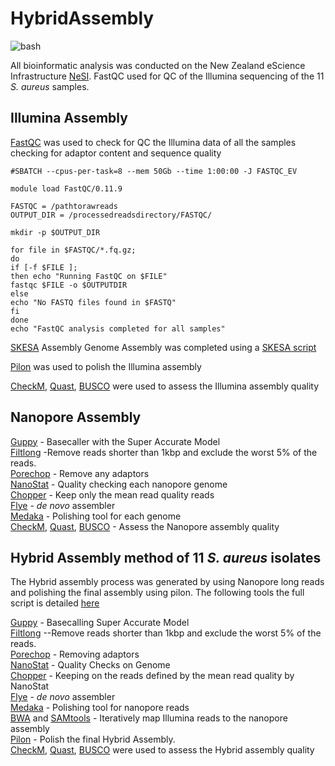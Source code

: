 # HybridAssembly

![bash](https://img.shields.io/badge/language-bash-green)

All bioinformatic analysis was conducted on the New Zealand eScience Infrastructure [NeSI](https://github.com/nesi). FastQC used for QC of the Illumina sequencing of the 11 *S. aureus* samples.

## Illumina Assembly 
[FastQC](https://www.bioinformatics.babraham.ac.uk/projects/fastqc/) was used to check for QC the Illumina data of all the samples checking for adaptor content and sequence quality

```#!/bin/bash -e
#SBATCH --cpus-per-task=8 --mem 50Gb --time 1:00:00 -J FASTQC_EV

module load FastQC/0.11.9

FASTQC = /pathtorawreads
OUTPUT_DIR = /processedreadsdirectory/FASTQC/

mkdir -p $OUTPUT_DIR

for file in $FASTQC/*.fq.gz;
do
if [-f $FILE ];
then echo "Running FastQC on $FILE"
fastqc $FILE -o $OUTPUTDIR
else
echo "No FASTQ files found in $FASTQ"
fi
done
echo "FastQC analysis completed for all samples"
```
[SKESA](https://github.com/ncbi/SKESA) Assembly 
Genome Assembly was completed using a [SKESA script](https://github.com/emv6/Hybrid_Assembly/blob/main/skesa.sh)

[Pilon](https://github.com/broadinstitute/pilon) was used to polish the Illumina assembly 

[CheckM](https://github.com/Ecogenomics/CheckM), [Quast](https://github.com/ablab/quast), [BUSCO](https://busco.ezlab.org/) were used to assess the Illumina assembly quality 

## Nanopore Assembly 
[Guppy](https://community.nanoporetech.com/docs/prepare/library_prep_protocols/Guppy-protocol/v/gpb_2003_v1_revax_14dec2018/guppy-software-overview) - Basecaller with the Super Accurate Model \
[Filtlong](https://github.com/rrwick/Filtlong) -Remove reads shorter than 1kbp and exclude the worst 5% of the reads. \
[Porechop](https://github.com/rrwick/Porechop) - Remove any adaptors \
[NanoStat](https://github.com/wdecoster/nanostat) - Quality checking each nanopore genome \
[Chopper](https://github.com/wdecoster/chopper) - Keep only the mean read quality reads \
[Flye](https://github.com/mikolmogorov/Flye) - *de novo* assembler \
[Medaka](https://github.com/nanoporetech/medaka) - Polishing tool for each genome\
[CheckM](https://github.com/Ecogenomics/CheckM), [Quast](https://github.com/ablab/quast), [BUSCO](https://busco.ezlab.org/) - Assess the Nanopore assembly quality


## Hybrid Assembly method of 11 *S. aureus* isolates 
The Hybrid assembly process was generated by using Nanopore long reads and polishing the final assembly using pilon. The following tools the full script is detailed [here](https://github.com/emv6/Hybrid_Assembly/blob/main/Hybrid_Genome_Assembly.sh)

[Guppy](https://community.nanoporetech.com/docs/prepare/library_prep_protocols/Guppy-protocol/v/gpb_2003_v1_revax_14dec2018/guppy-software-overview) - Basecalling Super Accurate Model \
[Filtlong](https://github.com/rrwick/Filtlong) --Remove reads shorter than 1kbp and exclude the worst 5% of the reads. \
[Porechop](https://github.com/rrwick/Porechop) - Removing adaptors\
[NanoStat](https://github.com/wdecoster/nanostat) - Quality Checks on Genome \
[Chopper](https://github.com/wdecoster/chopper) - Keeping on the reads defined by the mean read quality by NanoStat \
[Flye](https://github.com/mikolmogorov/Flye) - *de novo* assembler \
[Medaka](https://github.com/nanoporetech/medaka) - Polishing tool for nanopore reads\
[BWA](https://github.com/lh3/bwa) and [SAMtools](https://samtools.sourceforge.net/) - Iteratively map Illumina reads to the nanopore assembly \
[Pilon](https://github.com/broadinstitute/pilon) - Polish the final Hybrid Assembly. \
[CheckM](https://github.com/Ecogenomics/CheckM), [Quast](https://github.com/ablab/quast), [BUSCO](https://busco.ezlab.org/) were used to assess the Hybrid assembly quality 
